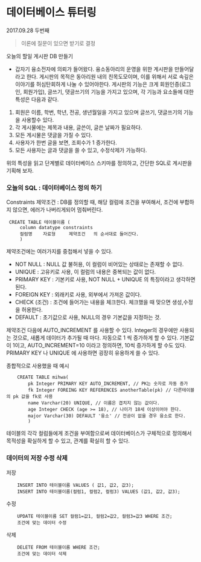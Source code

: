 데이터베이스 튜터링
===================

2017.09.28 두번째

> 이론에 질문이 있으면 받기로 결정


오늘의 할일 게시판 DB 만들기
- 갑자기 융소전자에 의뢰가 들어왔다. 융소동아리의 운영을 위한 게시판을 만들어달라고 한다. 게시판의 목적은 동아리원 내의 친목도모이며, 이를 위해서 서로 속깊은 이야기를 허심탄회하게 나눌 수 있어야한다. 게시판의 기능은 크게 회원인증(로그인, 회원가입), 글쓰기, 댓글쓰기의 기능을 가지고 있으며, 각 기능과 요소들에 대한 특성은 다음과 같다.

1. 회원은 이름, 학번, 학년, 전공, 생년월일을 가지고 있으며 글쓰기, 댓글쓰기의 기능을 사용할수 있다.
2. 각 게시물에는 제목과 내용, 글쓴이, 글쓴 날짜가 필요하다.
3. 모든 게시물은 댓글을 가질 수 있다.
4. 사용자가 한번 글을 보면, 조회수가 1 증가한다.
5. 모든 사용자는 글과 댓글을 쓸 수 있고, 수정삭제가 가능하다.


위의 특성을 읽고 단계별로 데이터베이스 스키마를 정의하고, 간단한 SQL로 게시판을 기획해 보자.


### 오늘의 SQL : 데이터베이스 정의 하기

Constraints 제약조건 : DB를 정의할 때, 해당 컬럼에 조건을 부여해서, 조건에 부합하지 않으면, 에러가 나버리게되어 멈춰버린다.

```
 CREATE TABLE 테이블이름 (
     column datatype constraints
     컬럼명    자료형     제약조건   의 순서대로 들어간다.
     )
```

제약조건에는 여러가지를 중첩해서 넣을 수 있다.

+ NOT NULL : NULL 값 불허용, 이 컬럼이 비어있는 상태로는 존재할 수 없다.
+ UNIQUE : 고유키로 사용, 이 컬럼의 내용은 중복되는 값이 없다.
+ PRIMARY KEY : 기본키로 사용, NOT NULL + UNIQUE 의 특징이라고 생각하면 된다.
+ FOREIGN KEY : 외래키로 사용, 외부에서 가져온 값이다.
+ CHECK (조건) : 조건에 들어가는 내용을 체크한다. 체크했을 때 맞으면 생성,수정을 허용한다.
+ DEFAULT : 초기값으로 사용, NULL의 경우 기본값을 지정하는 것.


제약조건 다음에 AUTO_INCREMENT 를 사용할 수 있다. Integer의 경우에만 사용되는 것으로, 새롭게 데이터가 추가될 때 마다. 자동으로 1 씩 증가하게 할 수 있다. 기본값이 1이고, AUTO_INCREMENT=10 이라고 정의하면, 10씩 증가하게 할 수도 있다. PRIMARY KEY 나 UNIQUE 에 사용하면 굉장히 유용하게 쓸 수 있다.


종합적으로 사용했을 때 예시

```
    CREATE TABLE mihwa(
        pk Integer PRIMARY KEY AUTO_INCREMENT, // PK는 숫자로 자동 증가
        fk Integer FOREING KEY REFERENCES anotherTable(pk) // 다른테이블의 pk 값을 fk로 사용
        name Varchar(20) UNIQUE, // 이름은 겹치지 않는 값이다.
        age Integer CHECK (age >= 18), // 나이가 18세 이상이어야 한다.
        major Varchar(30) DEFAULT '융소' // 전공이 없을 경우 융소로 한다.
        )
```

테이블의 각각 컬럼들에게 조건을 부여함으로써 데이터베이스가 구체적으로 정의해서 목적성을 확실하게 할 수 있고, 관계를 확실히 할 수 있다.


### 데이터의 저장 수정 삭제
저장
```
    INSERT INTO 테이블이름 VALUES ( 값1, 값2, 값3);
    INSERT INTO 테이블이름(컬럼1, 컬럼2, 컬럼3) VALUES (값1, 값2, 값3);
```


수정
```
    UPDATE 테이블이름 SET 컬럼1=값1, 컬럼2=값2, 컬럼3=값3 WHERE 조건;
    조건에 맞는 데이터 수정
```

삭제
```
    DELETE FROM 테이블이름 WHERE 조건;
    조건에 맞는 데이터 삭제
```
